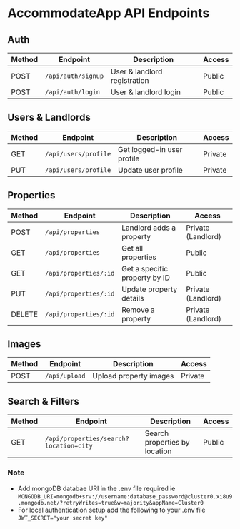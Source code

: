 # AccommodateApp API Endpoints

## **Auth**
| Method | Endpoint           | Description                  | Access  |
|--------|--------------------|------------------------------|---------|
| POST   | `/api/auth/signup` | User & landlord registration | Public  |
| POST   | `/api/auth/login`  | User & landlord login        | Public  |

## **Users & Landlords**
| Method | Endpoint             | Description                 | Access  |
|--------|----------------------|-----------------------------|---------|
| GET    | `/api/users/profile` | Get logged-in user profile  | Private |
| PUT    | `/api/users/profile` | Update user profile         | Private |

## **Properties**
| Method | Endpoint                 | Description                    | Access             |
|--------|--------------------------|--------------------------------|--------------------|
| POST   | `/api/properties`        | Landlord adds a property       | Private (Landlord) |
| GET    | `/api/properties`        | Get all properties             | Public             |
| GET    | `/api/properties/:id`    | Get a specific property by ID  | Public             |
| PUT    | `/api/properties/:id`    | Update property details        | Private (Landlord) |
| DELETE | `/api/properties/:id`    | Remove a property              | Private (Landlord) |

## **Images**
| Method | Endpoint        | Description             | Access  |
|--------|----------------|-------------------------|---------|
| POST   | `/api/upload`  | Upload property images  | Private |

## **Search & Filters**
| Method | Endpoint                                      | Description                  | Access  |
|--------|----------------------------------------------|------------------------------|---------|
| GET    | `/api/properties/search?location=city`     | Search properties by location | Public  |


### Note
- Add mongoDB databae URI in the .env file  required ie `MONGODB_URI=mongodb+srv://username:database_password@cluster0.xi8u9.mongodb.net/?retryWrites=true&w=majority&appName=Cluster0`
- For local authentication setup add the following to your .env file `JWT_SECRET="your secret key"`